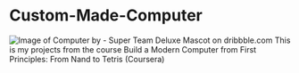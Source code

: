 # Custom-Made-Computer
![Image of Computer by - Super Team Deluxe Mascot on dribbble.com](https://cdn.dribbble.com/users/255/screenshots/4988932/artboard_1_copy_3.png)
This is my projects from the course Build a Modern Computer from First Principles: From Nand to Tetris (Coursera)
